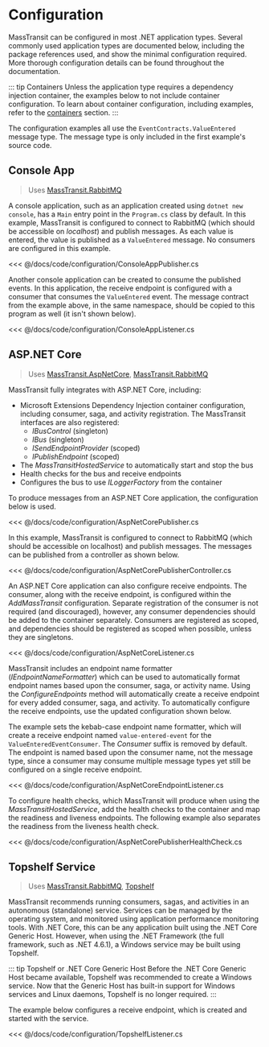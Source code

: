 # Configuration

MassTransit can be configured in most .NET application types. Several commonly used application types are documented below, including the package references used, and show the minimal configuration required. More thorough configuration details can be found throughout the documentation.

::: tip Containers
Unless the application type requires a dependency injection container, the examples below to not include container configuration. To learn about container configuration, including examples, refer to the [containers](/usage/containers) section.
:::

The configuration examples all use the `EventContracts.ValueEntered` message type. The message type is only included in the first example's source code.

## Console App

> Uses [MassTransit.RabbitMQ](https://nuget.org/packages/MassTransit.RabbitMQ/)

A console application, such as an application created using `dotnet new console`, has a `Main` entry point in the `Program.cs` class by default. In this example, MassTransit is configured to connect to RabbitMQ (which should be accessible on _localhost_) and publish messages. As each value is entered, the value is published as a `ValueEntered` message. No consumers are configured in this example.

<<< @/docs/code/configuration/ConsoleAppPublisher.cs

Another console application can be created to consume the published events. In this application, the receive endpoint is configured with a consumer that consumes the `ValueEntered` event. The message contract from the example above, in the same namespace, should be copied to this program as well (it isn't shown below).

<<< @/docs/code/configuration/ConsoleAppListener.cs

## ASP.NET Core

> Uses [MassTransit.AspNetCore](https://nuget.org/packages/MassTransit.AspNetCore/), [MassTransit.RabbitMQ](https://nuget.org/packages/MassTransit.RabbitMQ/) 

MassTransit fully integrates with ASP.NET Core, including:

 * Microsoft Extensions Dependency Injection container configuration, including consumer, saga, and activity registration. The MassTransit interfaces are also registered:
   * _IBusControl_ (singleton)
   * _IBus_ (singleton)
   * _ISendEndpointProvider_ (scoped)
   * _IPublishEndpoint_ (scoped)
 * The _MassTransitHostedService_ to automatically start and stop the bus
 * Health checks for the bus and receive endpoints
 * Configures the bus to use _ILoggerFactory_ from the container

To produce messages from an ASP.NET Core application, the configuration below is used.

<<< @/docs/code/configuration/AspNetCorePublisher.cs

In this example, MassTransit is configured to connect to RabbitMQ (which should be accessible on localhost) and publish messages. The messages can be published from a controller as shown below.

<<< @/docs/code/configuration/AspNetCorePublisherController.cs

An ASP.NET Core application can also configure receive endpoints. The consumer, along with the receive endpoint, is configured within the _AddMassTransit_ configuration. Separate registration of the consumer is not required (and discouraged), however, any consumer dependencies should be added to the container separately. Consumers are registered as scoped, and dependencies should be registered as scoped when possible, unless they are singletons.

<<< @/docs/code/configuration/AspNetCoreListener.cs

MassTransit includes an endpoint name formatter (_IEndpointNameFormatter_) which can be used to automatically format endpoint names based upon the consumer, saga, or activity name. Using the _ConfigureEndpoints_ method will automatically create a receive endpoint for every added consumer, saga, and activity. To automatically configure the receive endpoints, use the updated configuration shown below.

The example sets the kebab-case endpoint name formatter, which will create a receive endpoint named `value-entered-event` for the `ValueEnteredEventConsumer`. The _Consumer_ suffix is removed by default. The endpoint is named based upon the consumer name, not the message type, since a consumer may consume multiple message types yet still be configured on a single receive endpoint.

<<< @/docs/code/configuration/AspNetCoreEndpointListener.cs

To configure health checks, which MassTransit will produce when using the _MassTransitHostedService_, add the health checks to the container and map the readiness and liveness endpoints. The following example also separates the readiness from the liveness health check.

<<< @/docs/code/configuration/AspNetCorePublisherHealthCheck.cs

## Topshelf Service

> Uses [MassTransit.RabbitMQ](https://nuget.org/packages/MassTransit.RabbitMQ/), [Topshelf](https://www.nuget.org/packages/Topshelf/)

MassTransit recommends running consumers, sagas, and activities in an autonomous (standalone) service. Services can be managed by the operating system, and monitored using application performance monitoring tools. With .NET Core, this can be any application built using the .NET Core Generic Host. However, when using the .NET Framework (the full framework, such as .NET 4.6.1), a Windows service may be built using Topshelf.

::: tip Topshelf or .NET Core Generic Host
Before the .NET Core Generic Host became available, Topshelf was recommended to create a Windows service. Now that the Generic Host has built-in support for Windows services and Linux daemons, Topshelf is no longer required.
:::

The example below configures a receive endpoint, which is created and started with the service.

<<< @/docs/code/configuration/TopshelfListener.cs

